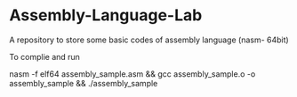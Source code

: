 # Assembly-Language-Lab

A repository to store some basic codes of assembly language (nasm- 64bit)

To complie and run

nasm -f elf64 assembly_sample.asm && gcc assembly_sample.o -o assembly_sample && ./assembly_sample
